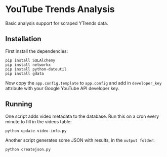 YouTube Trends Analysis
=======================

Basic analysis support for scraped YTrends data.

Installation
------------

First install the dependencies:
```
pip install SQLAlchemy
pip install networkx
pip install python-dateutil
pip install gdata
```

Now copy the `app.config.template` to `app.config` and add in `developer_key`
attribute with your Google YouTube API developer key.

Running
-------

One script adds video metadata to the database.  Run this on a cron every 
minute to fill in the videos table:
```
python update-video-info.py
```

Another script generates some JSON with results, in the `output folder`:
```
python createjson.py
```
